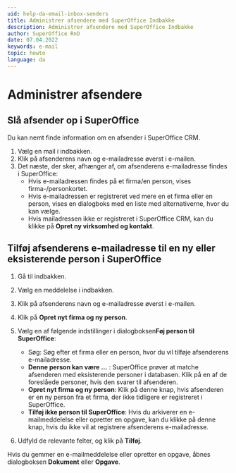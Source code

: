 ```yaml
---
uid: help-da-email-inbox-senders
title: Administrer afsendere med SuperOffice Indbakke
description: Administrer afsendere med SuperOffice Indbakke
author: SuperOffice RnD
date: 07.04.2022
keywords: e-mail
topic: howto
language: da
---
```


# Administrer afsendere

## Slå afsender op i SuperOffice

Du kan nemt finde information om en afsender i SuperOffice CRM.

1. Vælg en mail i indbakken.
2. Klik på afsenderens navn og e-mailadresse øverst i e-mailen.
3. Det næste, der sker, afhænger af, om afsenderens e-mailadresse findes i SuperOffice:
    * Hvis e-mailadressen findes på et firma/en person, vises firma-/personkortet.
    * Hvis e-mailadressen er registreret ved mere en et firma eller en person, vises en dialogboks med en liste med alternativerne, hvor du kan vælge.
    * Hvis mailadressen ikke er registreret i SuperOffice CRM, kan du klikke på **Opret ny virksomhed og kontakt**.

## Tilføj afsenderens e-mailadresse til en ny eller eksisterende person i SuperOffice

1. Gå til indbakken.

2. Vælg en meddelelse i indbakken.

3. Klik på afsenderens navn og e-mailadresse øverst i e-mailen.

4. Klik på **Opret nyt firma og ny person**.

5. Vælg en af følgende indstillinger i dialogboksen**Føj person til SuperOffice**:
    * Søg: Søg efter et firma eller en person, hvor du vil tilføje afsenderens e-mailadresse.
    * **Denne person kan være ...** : SuperOffice prøver at matche afsenderen med eksisterende personer i databasen. Klik på en af de foreslåede personer, hvis den svarer til afsenderen.
    * **Opret nyt firma og ny person**: Klik på denne knap, hvis afsenderen er en ny person fra et firma, der ikke tidligere er registreret i SuperOffice.
    * **Tilføj ikke person til SuperOffice**: Hvis du arkiverer en e-mailmeddelelse eller opretter en opgave, kan du klikke på denne knap, hvis du ikke vil at registrere afsenderens e-mailadresse.

6. Udfyld de relevante felter, og klik på **Tilføj**.

Hvis du gemmer en e-mailmeddelelse eller opretter en opgave, åbnes dialogboksen **Dokument** eller **Opgave**.

<!-- Referenced links -->

<!-- Referenced images -->

